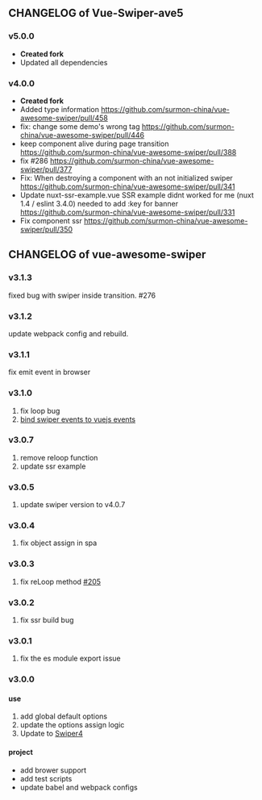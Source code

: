 ## CHANGELOG of Vue-Swiper-ave5

### v5.0.0
- **Created fork**
- Updated all dependencies

### v4.0.0

- **Created fork**
- Added type information https://github.com/surmon-china/vue-awesome-swiper/pull/458
- fix: change some demo's wrong tag https://github.com/surmon-china/vue-awesome-swiper/pull/446
- keep component alive during page transition https://github.com/surmon-china/vue-awesome-swiper/pull/388
- fix #286 https://github.com/surmon-china/vue-awesome-swiper/pull/377
- Fix: When destroying a component with an not initialized swiper https://github.com/surmon-china/vue-awesome-swiper/pull/341
- Update nuxt-ssr-example.vue SSR example didnt worked for me (nuxt 1.4 / eslint 3.4.0) needed to add :key for banner https://github.com/surmon-china/vue-awesome-swiper/pull/331
- Fix component ssr https://github.com/surmon-china/vue-awesome-swiper/pull/350

## CHANGELOG of vue-awesome-swiper

### v3.1.3

fixed bug with swiper inside transition. #276

### v3.1.2

update webpack config and rebuild.

### v3.1.1

fix emit event in browser

### v3.1.0

1. fix loop bug
2. [bind swiper events to vuejs events](https://github.com/surmon-china/vue-awesome-swiper/pull/238)

### v3.0.7

1. remove reloop function
2. update ssr example

### v3.0.5

1. update swiper version to v4.0.7

### v3.0.4

1. fix object assign in spa

### v3.0.3

1. fix reLoop method [#205](https://github.com/surmon-china/vue-awesome-swiper/issues/205)

### v3.0.2

1. fix ssr build bug

### v3.0.1

1. fix the es module export issue

### v3.0.0

#### use
1. add global default options
2. update the options assign logic
3. Update to [Swiper4](http://www.swiper.com.cn)

#### project
- add brower support
- add test scripts
- update babel and webpack configs

